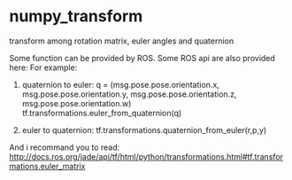 # numpy_transform
transform among rotation matrix, euler angles and quaternion

Some function can be provided by ROS.
Some ROS api are also provided here:
For example:
1) quaternion to euler:
q = (msg.pose.pose.orientation.x,
     msg.pose.pose.orientation.y,
     msg.pose.pose.orientation.z,
     msg.pose.pose.orientation.w) 
tf.transformations.euler_from_quaternion(q)

2) euler to quaternion:
tf.transformations.quaternion_from_euler(r,p,y)


And i recommand you to read:
http://docs.ros.org/jade/api/tf/html/python/transformations.html#tf.transformations.euler_matrix

